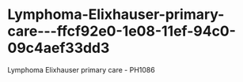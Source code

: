# Lymphoma-Elixhauser-primary-care---ffcf92e0-1e08-11ef-94c0-09c4aef33dd3
Lymphoma Elixhauser primary care - PH1086
